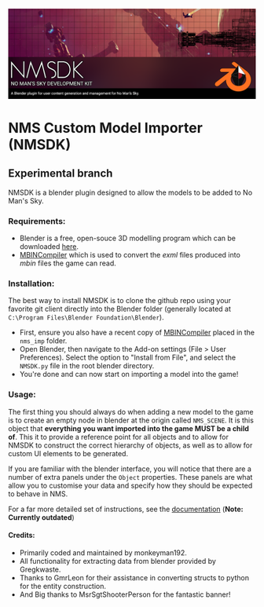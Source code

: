 ![NMSDK](docs/images/nmsdk_splash.png)

# NMS Custom Model Importer (NMSDK)
## Experimental branch

NMSDK is a blender plugin designed to allow the models to be added to No Man's Sky.

### Requirements:
 - Blender is a free, open-souce 3D modelling program which can be downloaded [here](https://www.blender.org/download/).
 - [MBINCompiler](https://github.com/monkeyman192/MBINCompiler) which is used to convert the *exml* files produced into *mbin* files the game can read.

### Installation:
The best way to install NMSDK is to clone the github repo using your favorite git client directly into the Blender folder (generally located at `C:\Program Files\Blender Foundation\Blender`).

 - First, ensure you also have a recent copy of [MBINCompiler](https://github.com/monkeyman192/MBINCompiler/releases) placed in the `nms_imp` folder.
 - Open Blender, then navigate to the Add-on settings (File > User Preferences). Select the option to "Install from File", and select the `NMSDK.py` file in the root blender directory.
 - You're done and can now start on importing a model into the game!
 
 ### Usage:
The first thing you should always do when adding a new model to the game is to create an empty node in blender at the origin called `NMS_SCENE`. It is this object that **everything you want imported into the game MUST be a child of**. This it to provide a reference point for all objects and to allow for NMSDK to construct the correct hierarchy of objects, as well as to allow for custom UI elements to be generated.

If you are familiar with the blender interface, you will notice that there are a number of extra panels under the `Object` properties. These panels are what allow you to customise your data and specify how they should be expected to behave in NMS.

For a far more detailed set of instructions, see the [documentation](/docs/NMSDK-tutorial.docx) (**Note: Currently outdated**)

#### Credits:
 - Primarily coded and maintained by monkeyman192.
 - All functionality for extracting data from blender provided by Gregkwaste.
 - Thanks to GmrLeon for their assistance in converting structs to python for the entity construction.
 - And Big thanks to MsrSgtShooterPerson for the fantastic banner!
